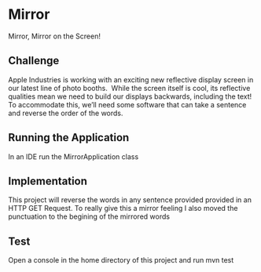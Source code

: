 # Mirror
Mirror, Mirror on the Screen!

## Challenge
Apple Industries is working with an exciting new reflective display screen in our latest line of photo
booths.  While the screen itself is cool, its reflective qualities mean we need to build our displays
backwards, including the text!  To accommodate this, we’ll need some software that can take a
sentence and reverse the order of the words.

## Running the Application
In an IDE run the MirrorApplication class

## Implementation
This project will reverse the words in any sentence provided provided in an HTTP GET Request.
To really give this a mirror feeling I also moved the punctuation to the begining of the mirrored words

## Test
Open a console in the home directory of this project and run mvn test
